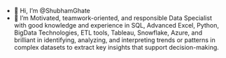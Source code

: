 - 👋 Hi, I’m @ShubhamGhate
- 👀 I’m Motivated, teamwork-oriented, and responsible Data Specialist with good knowledge and experience in SQL, Advanced Excel, Python, BigData Technologies, ETL tools, Tableau, Snowflake, Azure, and brilliant in identifying, analyzing, and interpreting trends or patterns in complex datasets to extract key insights that support decision-making.
